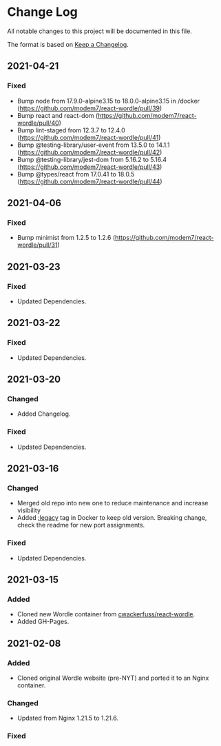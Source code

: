 
# Change Log
All notable changes to this project will be documented in this file.
 
The format is based on [Keep a Changelog](http://keepachangelog.com/).

## 2021-04-21

### Fixed
- Bump node from 17.9.0-alpine3.15 to 18.0.0-alpine3.15 in /docker (https://github.com/modem7/react-wordle/pull/39)
- Bump react and react-dom (https://github.com/modem7/react-wordle/pull/40)
- Bump lint-staged from 12.3.7 to 12.4.0 (https://github.com/modem7/react-wordle/pull/41)
- Bump @testing-library/user-event from 13.5.0 to 14.1.1 (https://github.com/modem7/react-wordle/pull/42)
- Bump @testing-library/jest-dom from 5.16.2 to 5.16.4 (https://github.com/modem7/react-wordle/pull/43)
- Bump @types/react from 17.0.41 to 18.0.5 (https://github.com/modem7/react-wordle/pull/44)

## 2021-04-06

### Fixed
- Bump minimist from 1.2.5 to 1.2.6 (https://github.com/modem7/react-wordle/pull/31)

## 2021-03-23

### Fixed
- Updated Dependencies.

## 2021-03-22

### Fixed
- Updated Dependencies.

## 2021-03-20

### Changed
- Added Changelog.

### Fixed
- Updated Dependencies.

## 2021-03-16

### Changed
- Merged old repo into new one to reduce maintenance and increase visibility
- Added [:legacy](https://hub.docker.com/layers/modem7/wordle/legacy/images/sha256-a438e949fac97d769d747aaf0a819fe467fc20f425a46a3561a8679752bb023f?context=explore) tag in Docker to keep old version. Breaking change, check the readme for new port assignments. 

### Fixed
- Updated Dependencies.

## 2021-03-15

### Added
- Cloned new Wordle container from [cwackerfuss/react-wordle](https://github.com/cwackerfuss/react-wordle).
- Added GH-Pages.
  
## 2021-02-08
 
### Added
- Cloned original Wordle website (pre-NYT) and ported it to an Nginx container.
  
### Changed
- Updated from Nginx 1.21.5 to 1.21.6.

### Fixed
